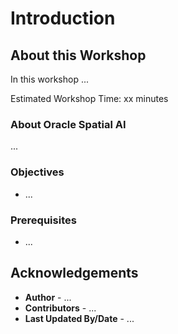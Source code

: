 # Introduction

## About this Workshop

In this workshop ...

Estimated Workshop Time: xx minutes

### About Oracle Spatial AI

...


### Objectives

- ...


### Prerequisites

- ...


## Acknowledgements

- **Author** - ...
- **Contributors** - ...
- **Last Updated By/Date** - ...

